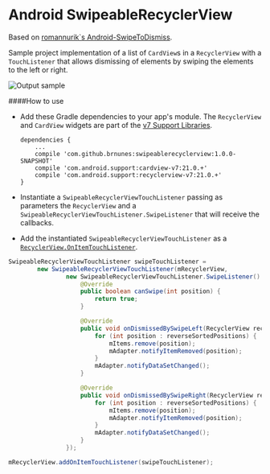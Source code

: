 Android SwipeableRecyclerView
=====================

Based on [romannurik`s Android-SwipeToDismiss](https://github.com/romannurik/Android-SwipeToDismiss).

Sample project implementation of a list of `CardView`s in a `RecyclerView` with a `TouchListener` that allows dismissing of elements by swiping the elements to the left or right.

![Output sample](https://raw.githubusercontent.com/brnunes/SwipeableRecyclerView/master/demo.gif)

####How to use

- Add these Gradle dependencies to your app's module. The `RecyclerView` and `CardView` widgets are part of the [v7 Support Libraries](https://developer.android.com/tools/support-library/features.html#v7).

    ````
    dependencies {
        ...
        compile 'com.github.brnunes:swipeablerecyclerview:1.0.0-SNAPSHOT'
        compile 'com.android.support:cardview-v7:21.0.+'
        compile 'com.android.support:recyclerview-v7:21.0.+'
    }
    ````

- Instantiate a `SwipeableRecyclerViewTouchListener` passing as parameters the `RecyclerView` and a `SwipeableRecyclerViewTouchListener.SwipeListener` that will receive the callbacks.
- Add the instantiated `SwipeableRecyclerViewTouchListener` as a [`RecyclerView.OnItemTouchListener`](https://developer.android.com/reference/android/support/v7/widget/RecyclerView.OnItemTouchListener.html).


```java
SwipeableRecyclerViewTouchListener swipeTouchListener =
        new SwipeableRecyclerViewTouchListener(mRecyclerView,
                new SwipeableRecyclerViewTouchListener.SwipeListener() {
                    @Override
                    public boolean canSwipe(int position) {
                        return true;
                    }

                    @Override
                    public void onDismissedBySwipeLeft(RecyclerView recyclerView, int[] reverseSortedPositions) {
                        for (int position : reverseSortedPositions) {
                            mItems.remove(position);
                            mAdapter.notifyItemRemoved(position);
                        }
                        mAdapter.notifyDataSetChanged();
                    }

                    @Override
                    public void onDismissedBySwipeRight(RecyclerView recyclerView, int[] reverseSortedPositions) {
                        for (int position : reverseSortedPositions) {
                            mItems.remove(position);
                            mAdapter.notifyItemRemoved(position);
                        }
                        mAdapter.notifyDataSetChanged();
                    }
                });

mRecyclerView.addOnItemTouchListener(swipeTouchListener);
````
